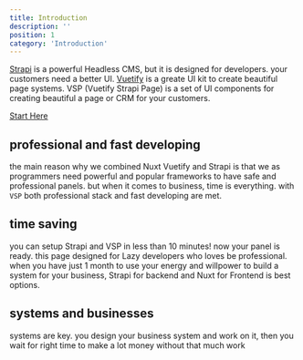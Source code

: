 ```yaml
---
title: Introduction
description: ''
position: 1
category: 'Introduction'
---
```


[Strapi](https://strapi.io) is a powerful Headless CMS, but it is designed for developers. your customers need a better UI. [Vuetify](vuetifyjs.com) is a greate UI kit to create beautiful page systems.
VSP (Vuetify Strapi Page) is a set of UI components for creating beautiful a page or CRM for your customers.

[Start Here](https://vsp.savyjs.com/setup/setup)

## professional and fast developing
the main reason why we combined Nuxt Vuetify and Strapi is that we as programmers need powerful and popular frameworks to have safe and professional panels. but when it comes to business, time is everything. with `VSP` both professional stack and fast developing are met.

## time saving
you can setup Strapi and VSP in less than 10 minutes! now your panel is ready. this page designed for Lazy developers who loves be professional. 
when you have just 1 month to use your energy and willpower to build a system for your business, Strapi for backend and Nuxt for Frontend is best options.

## systems and businesses
systems are key. you design your business system and work on it, then you wait for right time to make a lot money without that much work
